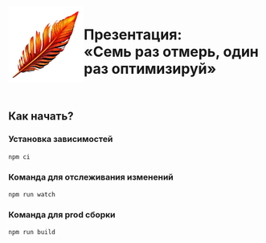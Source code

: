 <img align="left" src="./themes/tw/images/logo.png" width="150" height="150" alt="Логотип">

# Презентация:<br>«Семь раз отмерь, один раз оптимизируй»

<br>

## Как начать?

### Установка зависимостей
```
npm ci
```

### Команда для отслеживания изменений
```
npm run watch
```

### Команда для prod сборки
```
npm run build
```
